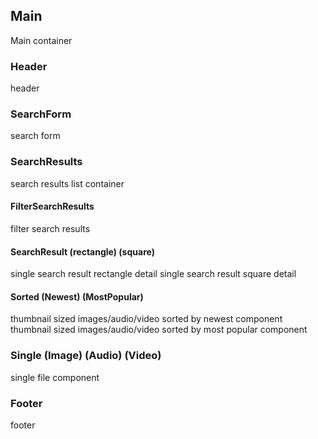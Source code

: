 ## Main
Main container

### Header
header

### SearchForm
search form

### SearchResults
search results list container

#### FilterSearchResults
filter search results

#### SearchResult (rectangle) (square)
single search result rectangle detail
single search result square detail

#### Sorted (Newest) (MostPopular)
thumbnail sized images/audio/video sorted by newest component
thumbnail sized images/audio/video sorted by most popular component

### Single (Image) (Audio) (Video)
single file component

### Footer
footer

